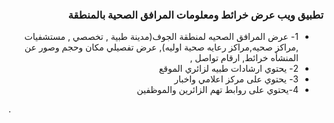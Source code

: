<div dir="rtl">
<h3> تطبيق ويب عرض خرائط ومعلومات المرافق الصحية بالمنطقة</h3>
<ul>
  <li>
1- عرض المرافق الصحيه لمنطقة الجوف(مدينة طبية , تخصصي , مستشفيات ,مراكز صحيه,مراكز رعايه صحية اوليه), عرض تفصيلي مكان وحجم وصور عن المنشأه
خرائط, ارقام تواصل , 
  </li>
  <li>
2- يحتوي ارشادات طبيه لزائري الموقع 
  </li>
  <li>
3- يحتوي على مركز اعلامي واخبار 
  </li>
  <li>
4-يحتوي على روابط تهم الزائرين والموظفين 
  </li>
</ul>
</div>
.
